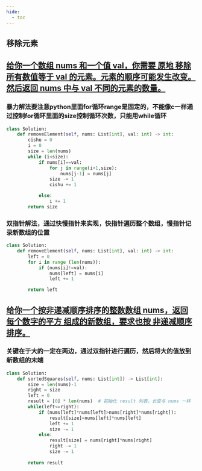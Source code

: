 ```yaml
---
hide:
  - toc
---
```

## 移除元素
## [给你一个数组 nums 和一个值 val，你需要 原地 移除所有数值等于 val 的元素。元素的顺序可能发生改变。然后返回 nums 中与 val 不同的元素的数量。](https://leetcode.cn/problems/remove-element/ )

### 暴力解法要注意python里面for循环range是固定的，不能像c一样通过控制for循环里面的size控制循环次数，只能用while循环
```python
class Solution:
    def removeElement(self, nums: List[int], val: int) -> int:
        cishu = 0
        i = 0
        size = len(nums)
        while (i<size):
            if nums[i]==val:
                for j in range(i+1,size):
                    nums[j-1] = nums[j]
                size -= 1
                cishu += 1

            else:
                i += 1
        return size
```
### 双指针解法，通过快慢指针来实现，快指针遍历整个数组，慢指针记录新数组的位置
```python 
class Solution:
    def removeElement(self, nums: List[int], val: int) -> int:
        left = 0 
        for i in range (len(nums)):
            if (nums[i]!=val):
                nums[left] = nums[i]
                left += 1 

        return left
```

## [给你一个按非递减顺序排序的整数数组 nums，返回 每个数字的平方 组成的新数组，要求也按 非递减顺序 排序。](https://leetcode.cn/problems/squares-of-a-sorted-array/description/)

### 关键在于大的一定在两边，通过双指针进行遍历，然后将大的值放到新数组的末端
```python
class Solution:
    def sortedSquares(self, nums: List[int]) -> List[int]:
        size = len(nums)-1
        right = size
        left = 0
        result = [0] * len(nums)  # 初始化 result 列表，长度与 nums 一样
        while(left<=right):
            if (nums[left]*nums[left]>nums[right]*nums[right]):
                result[size]=nums[left]*nums[left]
                left += 1
                size -= 1
            else:
                result[size] = nums[right]*nums[right]
                right -= 1
                size -= 1
        
        return result
```